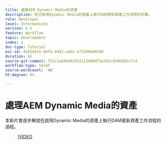 ```yaml
---
title: 處理AEM Dynamic Media的資產
description: 在已啟用Dynamic Media的資產上執行DAM更新資產工作流程的步驟。
role: Developer
level: Intermediate
version: 6.5
feature: Workflow
topic: Development
index: y
doc-type: Tutorial
exl-id: 4e55d3fe-68fd-4d41-a4b1-e73290e0934b
duration: 61
source-git-commit: f23c2ab86d42531113690df2e342c65060b5c7cd
workflow-type: tm+mt
source-wordcount: '46'
ht-degree: 0%

---
```


# 處理AEM Dynamic Media的資產

本影片會逐步解說在啟用Dynamic Media的資產上執行DAM更新資產工作流程的過程。

>[!VIDEO](https://video.tv.adobe.com/v/335456?quality=12&learn=on)
